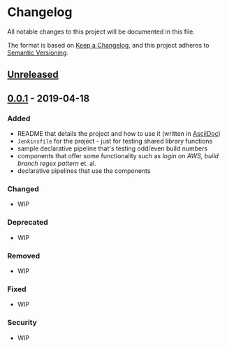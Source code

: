# Changelog
All notable changes to this project will be documented in this file.

The format is based on [Keep a Changelog](https://keepachangelog.com/en/1.0.0/),
and this project adheres to [Semantic Versioning](https://semver.org/spec/v2.0.0.html).

## [Unreleased]

## [0.0.1] - 2019-04-18
### Added
- README that details the project and how to use it (written in [AsciiDoc](https://asciidoctor.org/docs/asciidoc-writers-guide/))
- `Jenkinsfile` for the project - just for testing shared library functions
- sample declarative pipeline that's testing odd/even build numbers
- components that offer some functionality such as _login on AWS, build branch regex pattern_ et. al.
- declarative pipelines that use the components

### Changed
- WIP

### Deprecated
- WIP

### Removed
- WIP

### Fixed
- WIP

### Security
- WIP

[Unreleased]: https://github.com/gfkse/jenkins-shared-library/compare/v0.0.1...HEAD
<!-- this is how we do'it for the next versions
[0.0.2]: https://github.com/gfkse/jenkins-shared-library/compare/v0.0.1...v0.0.2
-->
[0.0.1]: https://github.com/gfkse/jenkins-shared-library/releases/tag/v0.0.1
